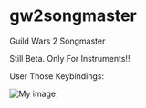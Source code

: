 # gw2songmaster
Guild Wars 2 Songmaster

Still Beta. Only For Instruments!!

User Those Keybindings:

![My image](https://gw2mb.com/image/controls.png)
